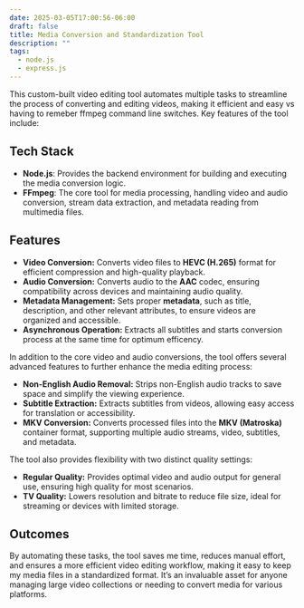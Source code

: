 ```yaml
---
date: 2025-03-05T17:00:56-06:00
draft: false
title: Media Conversion and Standardization Tool
description: ""
tags:
  - node.js
  - express.js
---
```

This custom-built video editing tool automates multiple tasks to streamline the process of converting and editing videos, making it efficient and easy vs having to remeber ffmpeg command line switches. Key features of the tool include:

## Tech Stack

- **Node.js**: Provides the backend environment for building and executing the media conversion logic.
- **FFmpeg**: The core tool for media processing, handling video and audio conversion, stream data extraction, and metadata reading from multimedia files.

## Features

- **Video Conversion:** Converts video files to **HEVC (H.265)** format for efficient compression and high-quality playback.
- **Audio Conversion:** Converts audio to the **AAC** codec, ensuring compatibility across devices and maintaining audio quality.
- **Metadata Management:** Sets proper **metadata**, such as title, description, and other relevant attributes, to ensure videos are organized and accessible.
- **Asynchronous Operation:** Extracts all subtitles and starts conversion process at the same time for optimum efficency.

In addition to the core video and audio conversions, the tool offers several advanced features to further enhance the media editing process:

- **Non-English Audio Removal:** Strips non-English audio tracks to save space and simplify the viewing experience.
- **Subtitle Extraction:** Extracts subtitles from videos, allowing easy access for translation or accessibility.
- **MKV Conversion:** Converts processed files into the **MKV (Matroska)** container format, supporting multiple audio streams, video, subtitles, and metadata.

The tool also provides flexibility with two distinct quality settings:

- **Regular Quality:** Provides optimal video and audio output for general use, ensuring high quality for most scenarios.
- **TV Quality:** Lowers resolution and bitrate to reduce file size, ideal for streaming or devices with limited storage.


## Outcomes

By automating these tasks, the tool saves me time, reduces manual effort, and ensures a more efficient video editing workflow, making it easy to keep my media files in a standardized format. It’s an invaluable asset for anyone managing large video collections or needing to convert media for various platforms.
